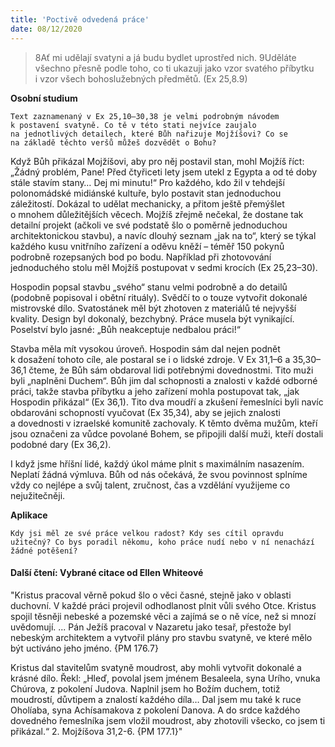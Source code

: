 ```yaml
---
title: 'Poctivě odvedená práce'
date: 08/12/2020
---
```


> <p></p>
> 8Ať mi udělají svatyni a já budu bydlet uprostřed nich. 9Uděláte všechno přesně podle toho, co ti ukazuji jako vzor svatého příbytku i vzor všech bohoslužebných předmětů. (Ex 25,8.9)

**Osobní studium**

`Text zaznamenaný v Ex 25,10–30,38 je velmi podrobným návodem k postavení svatyně. Co tě v této stati nejvíce zaujalo na jednotlivých detailech, které Bůh nařizuje Mojžíšovi? Co se na základě těchto veršů můžeš dozvědět o Bohu?`

Když Bůh přikázal Mojžíšovi, aby pro něj postavil stan, mohl Mojžíš říct: „Žádný problém, Pane! Před čtyřiceti lety jsem utekl z Egypta a od té doby stále stavím stany… Dej mi minutu!“ Pro každého, kdo žil v tehdejší polonomádské midiánské kultuře, bylo postavit stan jednoduchou záležitostí. Dokázal to udělat mechanicky, a přitom ještě přemýšlet o mnohem důležitějších věcech. Mojžíš zřejmě nečekal, že dostane tak detailní projekt (ačkoli ve své podstatě šlo o poměrně jednoduchou architektonickou stavbu), a navíc dlouhý seznam „jak na to“, který se týkal každého kusu vnitřního zařízení a oděvu kněží – téměř 150 pokynů podrobně rozepsaných bod po bodu. Například při zhotovování jednoduchého stolu měl Mojžíš postupovat v sedmi krocích (Ex 25,23–30).

Hospodin popsal stavbu „svého“ stanu velmi podrobně a do detailů (podobně popisoval i obětní rituály). Svědčí to o touze vytvořit dokonalé mistrovské dílo. Svatostánek měl být zhotoven z materiálů té nejvyšší kvality. Design byl dokonalý, bezchybný. Práce musela být vynikající. Poselství bylo jasné: „Bůh neakceptuje nedbalou práci!“

Stavba měla mít vysokou úroveň. Hospodin sám dal nejen podnět k dosažení tohoto cíle, ale postaral se i o lidské zdroje. V Ex 31,1–6 a 35,30–36,1 čteme, že Bůh sám obdaroval lidi potřebnými dovednostmi. Tito muži byli „naplněni Duchem“. Bůh jim dal schopnosti a znalosti v každé odborné práci, takže stavba příbytku a jeho zařízení mohla postupovat tak, „jak Hospodin přikázal“ (Ex 36,1). Tito dva moudří a zkušení řemeslníci byli navíc obdarováni schopností vyučovat (Ex 35,34), aby se jejich znalosti a dovednosti v izraelské komunitě zachovaly. K těmto dvěma mužům, kteří jsou označeni za vůdce povolané Bohem, se připojili další muži, kteří dostali podobné dary (Ex 36,2).

I když jsme hříšní lidé, každý úkol máme plnit s maximálním nasazením. Neplatí žádná výmluva. Bůh od nás očekává, že svou povinnost splníme vždy co nejlépe a svůj talent, zručnost, čas a vzdělání využijeme co nejužitečněji.

**Aplikace**

`Kdy jsi měl ze své práce velkou radost? Kdy ses cítil opravdu užitečný? Co bys poradil někomu, koho práce nudí nebo v ní nenachází žádné potěšení?`

#### Další čtení: Vybrané citace od Ellen Whiteové

"Kristus pracoval věrně pokud šlo o věci časné, stejně jako v oblasti duchovní. V každé práci projevil odhodlanost plnit vůli svého Otce. Kristus spojil těsněji nebeské a pozemské věci a zajímá se o ně více, než si mnozí uvědomují. ... Pán Ježíš pracoval v Nazaretu jako tesař, přestože byl nebeským architektem a vytvořil plány pro stavbu svatyně, ve které mělo být uctíváno jeho jméno. {PM 176.7}

Kristus dal stavitelům svatyně moudrost, aby mohli vytvořit dokonalé a krásné dílo. Řekl: „Hleď, povolal jsem jménem Besaleela, syna Urího, vnuka Chúrova, z pokolení Judova. Naplnil jsem ho Božím duchem, totiž moudrostí, důvtipem a znalostí každého díla… Dal jsem mu také k ruce Oholíaba, syna Achísamakova z pokolení Danova. A do srdce každého dovedného řemeslníka jsem vložil moudrost, aby zhotovili všecko, co jsem ti přikázal.“ 2. Mojžíšova 31,2-6. {PM 177.1}"